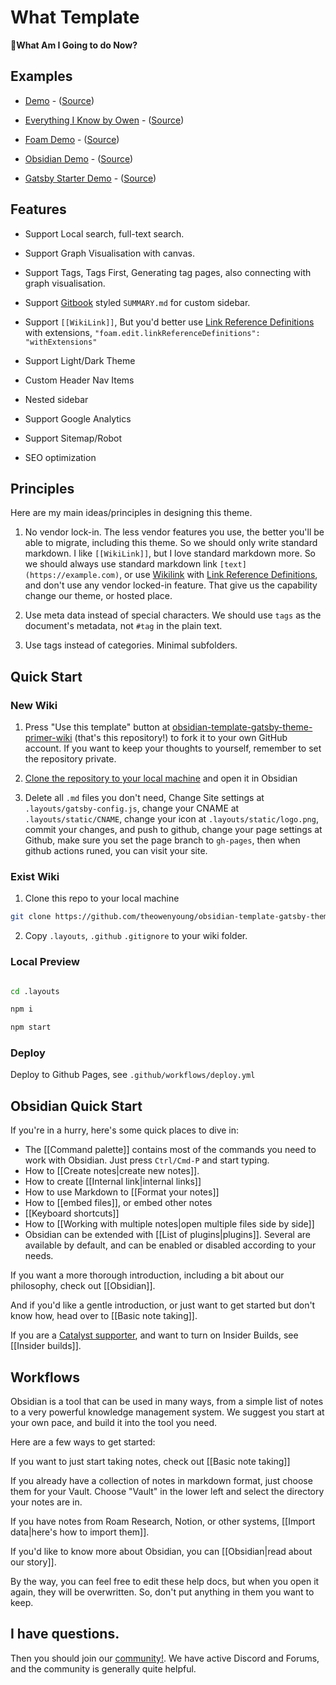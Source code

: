 # What Template

**👋What Am I Going to do Now?**

## Examples

- [Demo](https://demo-wiki.owenyoung.com) - ([Source](https://github.com/theowenyoung/gatsby-theme-primer-wiki/tree/main/example))

- [Everything I Know by Owen](https://wiki.owenyoung.com/) - ([Source](https://github.com/theowenyoung/wiki))

- [Foam Demo](https://demo-foam.owenyoung.com/) - ([Source](https://github.com/theowenyoung/foam-template-gatsby-theme-primer-wiki))

- [Obsidian Demo](https://demo-obsidian.owenyoung.com/) - ([Source](https://github.com/theowenyoung/obsidian-template-gatsby-theme-primer-wiki))

- [Gatsby Starter Demo](https://demo-gatsby-starter-primer-wiki.owenyoung.com/) - ([Source](https://github.com/theowenyoung/gatsby-starter-primer-wiki))

## Features

- Support Local search, full-text search.

- Support Graph Visualisation with canvas.

- Support Tags, Tags First, Generating tag pages, also connecting with graph visualisation.

- Support [Gitbook](https://docs.gitbook.com/integrations/github/content-configuration#summary) styled `SUMMARY.md` for custom sidebar.

- Support `[[WikiLink]]`, But you'd better use [Link Reference Definitions](https://foambubble.github.io/foam/features/link-reference-definitions) with extensions, `"foam.edit.linkReferenceDefinitions": "withExtensions"`

- Support Light/Dark Theme

- Custom Header Nav Items

- Nested sidebar

- Support Google Analytics

- Support Sitemap/Robot

- SEO optimization

## Principles

Here are my main ideas/principles in designing this theme.

1. No vendor lock-in. The less vendor features you use, the better you'll be able to migrate, including this theme. So we should only write standard markdown. I like `[[WikiLink]]`, but I love standard markdown more. So we should always use standard markdown link `[text](https://example.com)`, or use [Wikilink](https://foambubble.github.io/foam/wikilinks) with [Link Reference Definitions](https://foambubble.github.io/foam/features/link-reference-definitions), and don't use any vendor locked-in feature. That give us the capability change our theme, or hosted place.

2. Use meta data instead of special characters. We should use `tags` as the document's metadata, not `#tag` in the plain text.

3. Use tags instead of categories. Minimal subfolders.

## Quick Start

### New Wiki

1. Press "Use this template" button at [obsidian-template-gatsby-theme-primer-wiki](https://github.com/theowenyoung/obsidian-template-gatsby-theme-primer-wiki/generate) (that's this repository!) to fork it to your own GitHub account. If you want to keep your thoughts to yourself, remember to set the repository private.

2. [Clone the repository to your local machine](https://help.github.com/en/github/creating-cloning-and-archiving-repositories/cloning-a-repository) and open it in Obsidian

3. Delete all `.md` files you don't need, Change Site settings at `.layouts/gatsby-config.js`, change your CNAME at `.layouts/static/CNAME`, change your icon at `.layouts/static/logo.png`, commit your changes, and push to github, change your page settings at Github, make sure you set the page branch to `gh-pages`, then when github actions runed, you can visit your site.

### Exist Wiki

1. Clone this repo to your local machine

```bash
git clone https://github.com/theowenyoung/obsidian-template-gatsby-theme-primer-wiki.git
```

2. Copy `.layouts`, `.github` `.gitignore` to your wiki folder.

### Local Preview

```bash

cd .layouts

npm i

npm start

```

### Deploy

Deploy to Github Pages, see `.github/workflows/deploy.yml`

## Obsidian Quick Start

If you're in a hurry, here's some quick places to dive in:

- The [[Command palette]] contains most of the commands you need to work with Obsidian. Just press `Ctrl/Cmd-P` and start typing.
- How to [[Create notes|create new notes]].
- How to create [[Internal link|internal links]]
- How to use Markdown to [[Format your notes]]
- How to [[embed files]], or embed other notes
- [[Keyboard shortcuts]]
- How to [[Working with multiple notes|open multiple files side by side]]
- Obsidian can be extended with [[List of plugins|plugins]]. Several are available by default, and can be enabled or disabled according to your needs.

If you want a more thorough introduction, including a bit about our philosophy, check out [[Obsidian]].

And if you'd like a gentle introduction, or just want to get started but don't know how, head over to [[Basic note taking]].

If you are a [Catalyst supporter](https://obsidian.md/pricing), and want to turn on Insider Builds, see [[Insider builds]].

## Workflows

Obsidian is a tool that can be used in many ways, from a simple list of notes to a very powerful knowledge management system. We suggest you start at your own pace, and build it into the tool you need.

Here are a few ways to get started:

If you want to just start taking notes, check out [[Basic note taking]]

If you already have a collection of notes in markdown format, just choose them for your Vault. Choose "Vault" in the lower left and select the directory your notes are in.

If you have notes from Roam Research, Notion, or other systems, [[Import data|here's how to import them]].

If you'd like to know more about Obsidian, you can [[Obsidian|read about our story]].

By the way, you can feel free to edit these help docs, but when you open it again, they will be overwritten. So, don't put anything in them you want to keep.

## I have questions.

Then you should join our [community!](https://obsidian.md/community). We have active Discord and Forums, and the community is generally quite helpful.
